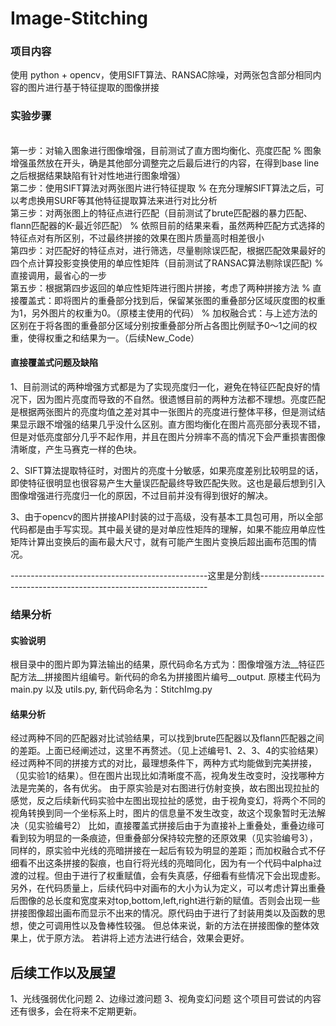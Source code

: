 # Image-Stitching

### 项目内容
使用 python + opencv，使用SIFT算法、RANSAC除噪，对两张包含部分相同内容的图片进行基于特征提取的图像拼接

### 实验步骤
<br>第一步：对输入图象进行图像增强，目前测试了直方图均衡化、亮度匹配
% 图象增强虽然放在开头，确是其他部分调整完之后最后进行的内容，在得到base line之后根据结果缺陷有针对性地进行图象增强）
<br>第二步：使用SIFT算法对两张图片进行特征提取
% 在充分理解SIFT算法之后，可以考虑换用SURF等其他特征提取算法来进行对比分析
<br>第三步：对两张图上的特征点进行匹配（目前测试了brute匹配器的暴力匹配、flann匹配器的K-最近邻匹配）
% 依照目前的结果来看，虽然两种匹配方式选择的特征点对有所区别，不过最终拼接的效果在图片质量高时相差很小
<br>第四步：对匹配好的特征点对，进行筛选，尽量剔除误匹配，根据匹配效果最好的四个点计算投影变换使用的单应性矩阵（目前测试了RANSAC算法剔除误匹配) 
% 直接调用，最省心的一步
<br>第五步：根据第四步返回的单应性矩阵进行图片拼接，考虑了两种拼接方法
% 直接覆盖式：即将图片的重叠部分找到后，保留某张图的重叠部分区域灰度图的权重为1，另外图片的权重为0。（原楼主使用的代码）
% 加权融合式：与上述方法的区别在于将各图的重叠部分区域分别按重叠部分所占各图比例赋予0～1之间的权重，使得权重之和结果为一。（后续New_Code）

#### 直接覆盖式问题及缺陷
1、目前测试的两种增强方式都是为了实现亮度归一化，避免在特征匹配良好的情况下，因为图片亮度而导致的不自然。很遗憾目前的两种方法都不理想。亮度匹配是根据两张图片的亮度均值之差对其中一张图片的亮度进行整体平移，但是测试结果显示跟不增强的结果几乎没什么区别。直方图均衡化在图片高亮部分表现不错，但是对低亮度部分几乎不起作用，并且在图片分辨率不高的情况下会严重损害图像清晰度，产生马赛克一样的色块。

2、SIFT算法提取特征时，对图片的亮度十分敏感，如果亮度差别比较明显的话，即使特征很明显也很容易产生大量误匹配最终导致匹配失败。这也是最后想到引入图像增强进行亮度归一化的原因，不过目前并没有得到很好的解决。

3、由于opencv的图片拼接API封装的过于高级，没有基本工具包可用，所以全部代码都是由手写实现。其中最关键的是对单应性矩阵的理解，如果不能应用单应性矩阵计算出变换后的画布最大尺寸，就有可能产生图片变换后超出画布范围的情况。

-------------------------------------------------这里是分割线-----------------------------------------------------------------

### 结果分析
#### 实验说明
根目录中的图片即为算法输出的结果，原代码命名方式为：图像增强方法__特征匹配方法__拼接图片组编号。新代码的命名为拼接图片编号__output.
原楼主代码为main.py 以及 utils.py, 新代码命名为：StitchImg.py
#### 结果分析
经过两种不同的匹配器对比试验结果，可以找到brute匹配器以及flann匹配器之间的差距。上面已经阐述过，这里不再赘述。（见上述编号1、2、3、4的实验结果）
经过两种不同的拼接方式的对比，最理想条件下，两种方式均能做到完美拼接，（见实验1的结果）。但在图片出现比如清晰度不高，视角发生改变时，没找哪种方法是完美的，各有优劣。
由于原实验是对右图进行仿射变换，故右图出现拉扯的感觉，反之后续新代码实验中左图出现拉扯的感觉，由于视角变幻，将两个不同的视角转换到同一个坐标系上时，图片的信息量不发生改变，故这个现象暂时无法解决（见实验编号2）
比如，直接覆盖式拼接后由于为直接补上重叠处，重叠边缘可看到较为明显的一条痕迹，但重叠部分保持较完整的还原效果（见实验编号3），同样的，原实验中光线的亮暗拼接在一起后有较为明显的差距；而加权融合式不仔细看不出这条拼接的裂痕，也自行将光线的亮暗同化，因为有一个代码中alpha过渡的过程。但由于进行了权重赋值，会有失真感，仔细看有些情况下会出现虚影。
另外，在代码质量上，后续代码中对画布的大小为认为定义，可以考虑计算出重叠后图像的总长度和宽度来对top,bottom,left,right进行新的赋值。否则会出现一些拼接图像超出画布而显示不出来的情况。原代码由于进行了封装用类以及函数的思想，使之可调用性以及鲁棒性较强。
但总体来说，新的方法在拼接图像的整体效果上，优于原方法。
若讲将上述方法进行结合，效果会更好。

## 后续工作以及展望
1、光线强弱优化问题
2、边缘过渡问题
3、视角变幻问题
这个项目可尝试的内容还有很多，会在将来不定期更新。




